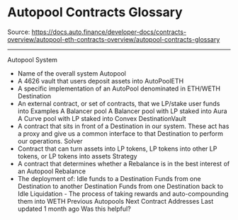 # Autopool Contracts Glossary

Source: https://docs.auto.finance/developer-docs/contracts-overview/autopool-eth-contracts-overview/autopool-contracts-glossary

---

Autopool System
- Name of the overall system
Autopool
- A 4626 vault that users deposit assets into
AutoPoolETH
- A specific implementation of an AutoPool denominated in ETH/WETH
Destination
- An external contract, or set of contracts, that we LP/stake user funds into
Examples
A Balancer pool
A Balancer pool with LP staked into Aura
A Curve pool with LP staked into Convex
DestinationVault
- A contract that sits in front of a Destination in our system. These act has a proxy and give us a common interface to that Destination to perform our operations.
Solver
- Contract that can turn assets into LP tokens, LP tokens into other LP tokens, or LP tokens into assets
Strategy
- A contract that determines whether a Rebalance is in the best interest of an Autopool
Rebalance
- The deployment of:
Idle funds to a Destination
Funds from one Destination to another Destination
Funds from one Destination back to Idle
Liquidation -
The process of taking rewards and auto-compounding them into WETH
Previous
Autopools
Next
Contract Addresses
Last updated
1 month ago
Was this helpful?